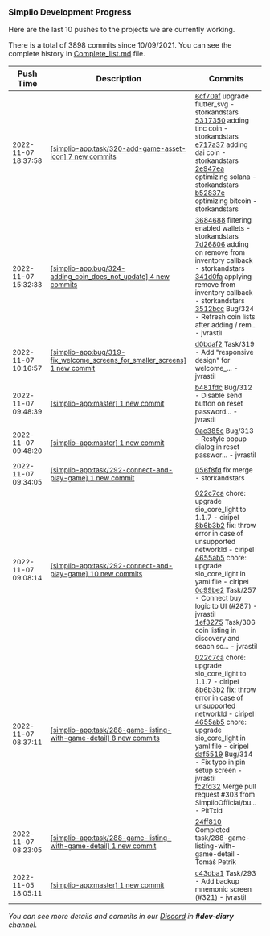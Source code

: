 
### Simplio Development Progress

Here are the last 10 pushes to the projects we are currently working.

There is a total of 3898 commits since 10/09/2021. You can see the complete history in
 [Complete_list.md](Complete_list.md) file.

| Push Time | Description | Commits |
| --- | --- | --- |
| <sub>2022-11-07 18:37:58</sub> | <sub>[[simplio-app:task/320\-add\-game\-asset\-icon] 7 new commits](https://github.com/SimplioOfficial/simplio-app/compare/c43dba1ea00f...2a7db6ebe324)</sub> | <sub>[6cf70af](https://github.com/SimplioOfficial/simplio-app/commit/6cf70af6a56b54d006e053faddad43b296a449fd) upgrade flutter_svg - storkandstars<br>[5317350](https://github.com/SimplioOfficial/simplio-app/commit/5317350221da98a333483db8b61a32d61d8d7f73) adding tinc coin - storkandstars<br>[e717a37](https://github.com/SimplioOfficial/simplio-app/commit/e717a3738577b073d4ae030b53c87379ae7f6259) adding dai coin - storkandstars<br>[2e947ea](https://github.com/SimplioOfficial/simplio-app/commit/2e947ea54da280554239377490a267934abac90b) optimizing solana - storkandstars<br>[b52837e](https://github.com/SimplioOfficial/simplio-app/commit/b52837ee20269b24deabc1c24a530e142e66ec4c) optimizing bitcoin - storkandstars</sub> |
| <sub>2022-11-07 15:32:33</sub> | <sub>[[simplio-app:bug/324\-adding\_coin\_does\_not\_update] 4 new commits](https://github.com/SimplioOfficial/simplio-app/compare/3684688e6627^...3512bcc91fb1)</sub> | <sub>[3684688](https://github.com/SimplioOfficial/simplio-app/commit/3684688e6627331502ff940de882193e877c4ee4) filtering enabled wallets - storkandstars<br>[7d26806](https://github.com/SimplioOfficial/simplio-app/commit/7d26806c3c3bf8adb154fe47f08507c7eda48922) adding on remove from inventory callback - storkandstars<br>[341d0fa](https://github.com/SimplioOfficial/simplio-app/commit/341d0fa699b46ac297f2f48b423ead6c96c10cbb) applying remove from inventory callback - storkandstars<br>[3512bcc](https://github.com/SimplioOfficial/simplio-app/commit/3512bcc91fb1674c126ad96855f448c08f90748a) Bug/324 - Refresh coin lists after adding / rem... - jvrastil</sub> |
| <sub>2022-11-07 10:16:57</sub> | <sub>[[simplio-app:bug/319\-fix\_welcome\_screens\_for\_smaller\_screens] 1 new commit](https://github.com/SimplioOfficial/simplio-app/commit/d0bdaf2d9ad4757f834fea10bb061fc72787644b)</sub> | <sub>[d0bdaf2](https://github.com/SimplioOfficial/simplio-app/commit/d0bdaf2d9ad4757f834fea10bb061fc72787644b) Task/319 - Add "responsive design" for welcome_... - jvrastil</sub> |
| <sub>2022-11-07 09:48:39</sub> | <sub>[[simplio-app:master] 1 new commit](https://github.com/SimplioOfficial/simplio-app/commit/b481fdc99d05567f9df9d09565fb9fcf81e89988)</sub> | <sub>[b481fdc](https://github.com/SimplioOfficial/simplio-app/commit/b481fdc99d05567f9df9d09565fb9fcf81e89988) Bug/312 - Disable send button on reset password... - jvrastil</sub> |
| <sub>2022-11-07 09:48:20</sub> | <sub>[[simplio-app:master] 1 new commit](https://github.com/SimplioOfficial/simplio-app/commit/0ac385c73056c78a37205218ee0a5536badcf4b4)</sub> | <sub>[0ac385c](https://github.com/SimplioOfficial/simplio-app/commit/0ac385c73056c78a37205218ee0a5536badcf4b4) Bug/313 - Restyle popup dialog in reset passwor... - jvrastil</sub> |
| <sub>2022-11-07 09:34:05</sub> | <sub>[[simplio-app:task/292\-connect\-and\-play\-game] 1 new commit](https://github.com/SimplioOfficial/simplio-app/commit/056f8fd263fb1266dc37698b2d11c4483f76b23b)</sub> | <sub>[056f8fd](https://github.com/SimplioOfficial/simplio-app/commit/056f8fd263fb1266dc37698b2d11c4483f76b23b) fix merge - storkandstars</sub> |
| <sub>2022-11-07 09:08:14</sub> | <sub>[[simplio-app:task/292\-connect\-and\-play\-game] 10 new commits](https://github.com/SimplioOfficial/simplio-app/compare/bdf78bdd12f6...c37c201da80d)</sub> | <sub>[022c7ca](https://github.com/SimplioOfficial/simplio-app/commit/022c7ca0b3b8e1a34c47f864f1143487dbc5cf18) chore: upgrade sio_core_light to 1.1.7 - ciripel<br>[8b6b3b2](https://github.com/SimplioOfficial/simplio-app/commit/8b6b3b2ae9c62794f5834820317256e6780d3921) fix: throw error in case of unsupported networkId - ciripel<br>[4655ab5](https://github.com/SimplioOfficial/simplio-app/commit/4655ab52927f7cee5ff4d8e3e14e41a0a3b8cd6a) chore: upgrade sio_core_light in yaml file - ciripel<br>[0c99be2](https://github.com/SimplioOfficial/simplio-app/commit/0c99be22539969416f2cc52c997c56e9c3703fbb) Task/257 - Connect buy logic to UI (#287) - jvrastil<br>[1ef3275](https://github.com/SimplioOfficial/simplio-app/commit/1ef3275c69b6ae37c11a6f5707d0d70f5c8903e0) Task/306 coin listing in discovery and seach sc... - jvrastil</sub> |
| <sub>2022-11-07 08:37:11</sub> | <sub>[[simplio-app:task/288\-game\-listing\-with\-game\-detail] 8 new commits](https://github.com/SimplioOfficial/simplio-app/compare/24ff810e1589...dc10ea725daf)</sub> | <sub>[022c7ca](https://github.com/SimplioOfficial/simplio-app/commit/022c7ca0b3b8e1a34c47f864f1143487dbc5cf18) chore: upgrade sio_core_light to 1.1.7 - ciripel<br>[8b6b3b2](https://github.com/SimplioOfficial/simplio-app/commit/8b6b3b2ae9c62794f5834820317256e6780d3921) fix: throw error in case of unsupported networkId - ciripel<br>[4655ab5](https://github.com/SimplioOfficial/simplio-app/commit/4655ab52927f7cee5ff4d8e3e14e41a0a3b8cd6a) chore: upgrade sio_core_light in yaml file - ciripel<br>[daf5519](https://github.com/SimplioOfficial/simplio-app/commit/daf5519ff0996a523c7e101d6b89d1b7c302161e) Bug/314 - Fix typo in pin setup screen - jvrastil<br>[fc2fd32](https://github.com/SimplioOfficial/simplio-app/commit/fc2fd32cc416871f367b4dcb5a2aae554d8bffec) Merge pull request #303 from SimplioOfficial/bu... - PitTxid</sub> |
| <sub>2022-11-07 08:23:05</sub> | <sub>[[simplio-app:task/288\-game\-listing\-with\-game\-detail] 1 new commit](https://github.com/SimplioOfficial/simplio-app/commit/24ff810e1589045b98a36c686454a419281fafca)</sub> | <sub>[24ff810](https://github.com/SimplioOfficial/simplio-app/commit/24ff810e1589045b98a36c686454a419281fafca) Completed task/288-game-listing-with-game-detail - Tomáš Petrík</sub> |
| <sub>2022-11-05 18:05:11</sub> | <sub>[[simplio-app:master] 1 new commit](https://github.com/SimplioOfficial/simplio-app/commit/c43dba1ea00f60d334a41e3b76ec40bc5eee9937)</sub> | <sub>[c43dba1](https://github.com/SimplioOfficial/simplio-app/commit/c43dba1ea00f60d334a41e3b76ec40bc5eee9937) Task/293 - Add backup mnemonic screen (#321) - jvrastil</sub> |

_You can see more details and commits in our [Discord](https://discord.gg/aKhjuwZmdP) in **#dev-diary** channel._
